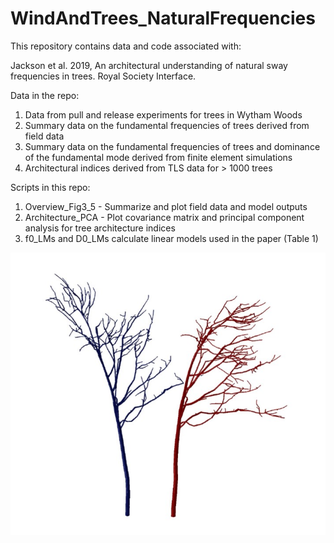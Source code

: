 # WindAndTrees_NaturalFrequencies

This repository contains data and code associated with:

Jackson et al. 2019, An architectural understanding of natural sway frequencies in trees. Royal Society Interface. 

Data in the repo:
1. Data from pull and release experiments for trees in Wytham Woods
2. Summary data on the fundamental frequencies of trees derived from field data
3. Summary data on the fundamental frequencies of trees and dominance of the fundamental mode derived from finite element simulations
4. Architectural indices derived from TLS data for > 1000 trees 

Scripts in this repo:
1. Overview_Fig3_5 - Summarize and plot field data and model outputs
2. Architecture_PCA - Plot covariance matrix and principal component analysis for tree architecture indices
3. f0_LMs and D0_LMs calculate linear models used in the paper (Table 1)

![alt text](https://github.com/TobyDJackson/WindAndTrees_NaturalFrequencies/blob/master/figures/Fig%201.jpg)
